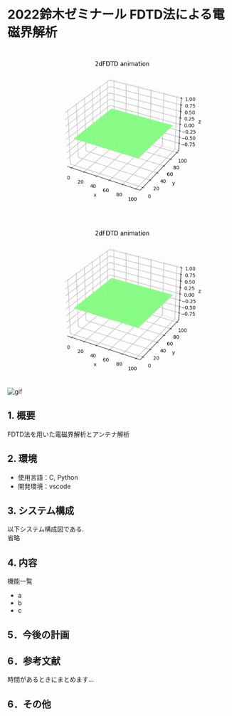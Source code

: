# 2022鈴木ゼミナール FDTD法による電磁界解析

![gif](ゼミナール/2dFDTD_3d_ref.gif) ![gif](ゼミナール/2dFDTD_3d_thr.gif)
![gif](ゼミナール/array_30deg.gif)


## 1. 概要
FDTD法を用いた電磁界解析とアンテナ解析

## 2. 環境
- 使用言語：C, Python
- 開発環境：vscode

## 3. システム構成
以下システム構成図である.  
省略

## 4. 内容
機能一覧
- a
- b
- c

## 5．今後の計画

## 6．参考文献
時間があるときにまとめます...

## 6．その他
